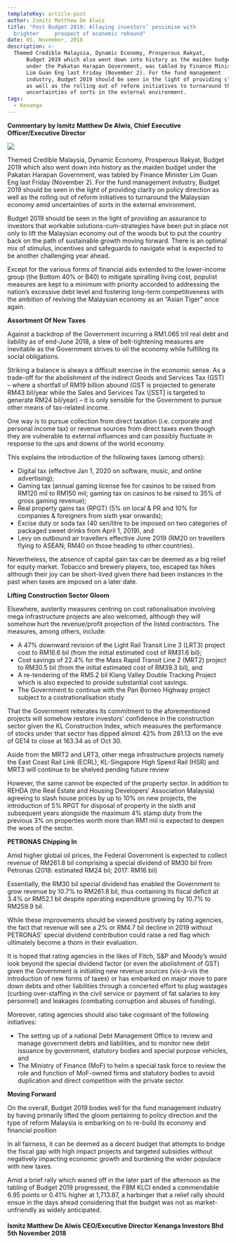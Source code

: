 ```yaml
---
templateKey: article-post
author: Ismitz Matthew De Alwis
title: "Post Budget 2019: Allaying investors’ pessimism with
  brighter     prospect of economic rebound"
date: 05, November, 2018
description: >-
  Themed Credible Malaysia, Dynamic Economy, Prosperous Rakyat,
      Budget 2019 which also went down into history as the maiden budget
      under the Pakatan Harapan Government, was tabled by Finance Minister
      Lim Guan Eng last Friday (November 2). For the fund management
      industry, Budget 2019 should be seen in the light of providing clarity on policy direction
      as well as the rolling out of reform initiatives to turnaround the Malaysian economy amid
      uncertainties of sorts in the external environment.
tags:
  - Kenanga
---
```

**Commentary by Ismitz Matthew De Alwis, Chief Executive Officer/Executive
    Director**

![](/img/2018-11-05-commentary-post-budget.png)

<p>Themed Credible Malaysia, Dynamic Economy, Prosperous Rakyat,
    Budget 2019 which also went down into history as the maiden budget
    under the Pakatan Harapan Government, was tabled by Finance Minister
    Lim Guan Eng last Friday (November 2). For the fund management
    industry, Budget 2019 should be seen in the light of providing clarity on policy direction
    as well as the rolling out of reform initiatives to turnaround the Malaysian economy amid
    uncertainties of sorts in the external environment. </p>

<p>Budget 2019 should be seen in the light of providing an assurance to investors that
    workable solutions-cum-strategies have been put in place not only to lift the Malaysian
    economy out of the woods but to put the country back on the path of sustainable growth
    moving forward. There is an optimal mix of stimulus, incentives and safeguards to
    navigate what is expected to be another challenging year ahead. </p>

<p>Except for the various forms of financial aids extended to the lower-income group (the
    Bottom 40% or B40) to mitigate spiralling living cost, populist measures are kept to a
    minimum with priority accorded to addressing the nation’s excessive debt level and
    fostering long-term competitiveness with the ambition of reviving the Malaysian economy
    as an “Asian Tiger” once again.</p>

**Assortment Of New Taxes**

<p>Against a backdrop of the Government incurring a RM1.065 tril real debt and liability as
    of end-June 2018, a slew of belt-tightening measures are inevitable as the Government
    strives to oil the economy while fulfilling its social obligations.</p>

<p>Striking a balance is always a difficult exercise in the economic sense. As a trade-off for
    the abolishment of the indirect Goods and Services Tax (GST) – where a shortfall of
    RM19 billion abound (GST is projected to generate RM43 bil/year while the Sales and
    Services Tax \[SST] is targeted to generate RM24 bil/year) – it is only sensible for the
    Government to pursue other means of tax-related income.</p>

<p>One way is to pursue collection from direct taxation (i.e. corporate and personal income
    tax) or revenue sources from direct taxes even though they are vulnerable to external
    influences and can possibly fluctuate in response to the ups and downs of the world
    economy.
    </p>

<p>This explains the introduction of the following taxes (among others):
</p>

<ul>
    <li>Digital tax (effective Jan 1, 2020 on software, music, and online advertising);</li>
    <li>Gaming tax (annual gaming license fee for casinos to be raised from RM120 mil to
        RM150 mil; gaming tax on casinos to be raised to 35% of gross gaming revenue);</li>
    <li>Real property gains tax (RPGT) (5% on local & PR and 10% for companies &
        foreigners from sixth year onwards);</li>
    <li>Excise duty or soda tax (40 sen/litre to be imposed on two categories of packaged
        sweet drinks from April 1, 2019), and</li>
    <li>Levy on outbound air travellers effective June 2019 (RM20 on travellers flying to
        ASEAN; RM40 on those heading to other countries).</li>
</ul>

<p>Nevertheless, the absence of capital gain tax can be deemed as a big relief for equity
    market. Tobacco and brewery players, too, escaped tax hikes although their joy can be
    short-lived given there had been instances in the past when taxes are imposed on a later
    date.</p>

**Lifting Construction Sector Gloom**

<p>Elsewhere, austerity measures centring on cost rationalisation involving mega
    infrastructure projects are also welcomed, although they will somehow hurt the
    revenue/profit projection of the listed contractors. The measures, among others, include:</p>

<ul>
    <li>A 47% downward revision of the Light Rail Transit Line 3 (LRT3) project cost to
        RM16.6 bil (from the initial estimated cost of RM31.6 bil);</li>
    <li>Cost savings of 22.4% for the Mass Rapid Transit Line 2 (MRT2) project to RM30.5
        bil (from the initial estimated cost of RM39.3 bil), and</li>
    <li>A re-tendering of the RM5.2 bil Klang Valley Double Tracking Project which is also
        expected to provide substantial cost savings.</li>
    <li>The Government to continue with the Pan Borneo Highway project subject to a costrationalisation study</li>
</ul>

<p>That the Government reiterates its commitment to the aforementioned projects will
    somehow restore investors’ confidence in the construction sector given the KL
    Construction Index, which measures the performance of stocks under that sector has
    dipped almost 42% from 281.13 on the eve of GE14 to close at 163.34 as of Oct 30.</p>

<p>Aside from the MRT2 and LRT3, other mega infrastructure projects namely the East
    Coast Rail Link (ECRL), KL-Singapore High Speed Rail (HSR) and MRT3 will continue to
    be shelved pending future review</p>

<p>However, the same cannot be expected of the property sector. In addition to REHDA (the
    Real Estate and Housing Developers’ Association Malaysia) agreeing to slash house
    prices by up to 10% on new projects, the introduction of 5% RPGT for disposal of
    property in the sixth and subsequent years alongside the maximum 4% stamp duty from
    the previous 3% on properties worth more than RM1 mil is expected to deepen the woes
    of the sector.</p>

**PETRONAS Chipping In**

<p>Amid higher global oil prices, the Federal Government is expected to collect revenue of
    RM261.8 bil comprising a special dividend of RM30 bil from Petronas (2018: estimated
    RM24 bil; 2017: RM16 bil)</p>

<p>Essentially, the RM30 bil special dividend has enabled the Government to grow revenue
    by 10.7% to RM261.8 bil, thus containing its fiscal deficit at 3.4% or RM52.1 bil despite
    operating expenditure growing by 10.7% to RM259.9 bil.</p>

<p>While these improvements should be viewed positively by rating agencies, the fact that
    revenue will see a 2% or RM4.7 bil decline in 2019 without PETRONAS’ special dividend
    contribution could raise a red flag which ultimately become a thorn in their evaluation.</p>

<p>It is hoped that rating agencies in the likes of Fitch, S&P and Moody’s would look beyond
    the special dividend factor (or even the abolishment of GST) given the Government is
    initiating new revenue sources (vis-à-vis the introduction of new forms of taxes) or has
    embarked on major move to pare down debts and other liabilities through a concerted
    effort to plug wastages (curbing over-staffing in the civil service or payment of fat salaries
    to key personnel) and leakages (combating corruption and abuses of funding).</p>

<p>Moreover, rating agencies should also take cognisant of the following initiatives:
</p>
<ul>
    <li>The setting up of a national Debt Management Office to review and manage
        government debts and liabilities, and to monitor new debt issuance by government,
        statutory bodies and special purpose vehicles, and</li>
    <li>The Ministry of Finance (MoF) to helm a special task force to review the role and
        function of MoF-owned firms and statutory bodies to avoid duplication and direct
        competition with the private sector.</li>
</ul>

**Moving Forward**

<p>On the overall, Budget 2019 bodes well for the fund management industry by having
    primarily lifted the gloom pertaining to policy direction and the type of reform Malaysia is
    embarking on to re-build its economy and financial position</p>

<p>In all fairness, it can be deemed as a decent budget that attempts to bridge the fiscal gap
    with high impact projects and targeted subsidies without negatively impacting economic
    growth and burdening the wider populace with new taxes.
    </p>

<p>Amid a brief rally which waned off in the later part of the afternoon as the tabling of
    Budget 2019 progressed, the FBM KLCI ended a commendable 6.95 points or 0.41%
    higher at 1,713.87, a harbinger that a relief rally should ensue in the days ahead
    considering that the budget was not as market-unfriendly as widely anticipated.</p>

<h4>Ismitz Matthew De Alwis
    CEO/Executive Director
    Kenanga Investors Bhd
    5th November 2018</h4>